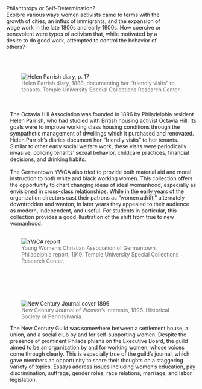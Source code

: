 <div class="lead">Philanthropy or Self-Determination?</div>

<div style="margin: 0px 90px 0px 0px">Explore various ways women activists came to terms with the growth of cities, an influx of immigrants, and the expansion of wage work in the late 1800s and early 1900s. How coercive or benevolent were types of activism that, while motivated by a desire to do good work, attempted to control the behavior of others?</div>

<br/><br/>
<div class="row">
	<div class="col-md-1">
  </div>
  <div class="col-md-3">
    <figure class="figure">
      <img src="/static_images/AMANUZ201504000145Y1017_p17_exhibit.jpg" class="figure-img img-fluid rounded" alt="Helen Parrish diary, p. 17">
      <figcaption class="figure-caption text-left" style="color: #696969">Helen Parrish diary, 1888, documenting her “friendly visits” to tenants. Temple University Special Collections Research Center.</figcaption>
    </figure>
    <br/><br/>
  </div>
  <div class="col-md-6">
    <p style="margin: 0px 00px 0px 10px">
      The Octavia Hill Association was founded in 1896 by Philadelphia resident Helen Parrish, who had studied with British housing activist Octavia Hill.  Its goals were to improve working class housing conditions through the sympathetic management of dwellings which it purchased and renovated.  Helen Parrish’s diaries document her “friendly visits” to her tenants. Similar to other early social welfare work, these visits were periodically invasive, policing tenants’ sexual behavior, childcare practices, financial decisions, and drinking habits.
    <br/><br/>
    <!-- <a href="/catalog?f%5Bcollection_id_im%5D%5B%5D=21">Explore documents</a> -->
    </p>
  </div>
  <div class="col-md-2">
  </div>
</div>
<div class="row">
  <div class="col-md-1">
  </div>
  <div class="col-md-6">
    <p style="margin: 0px 00px 0px 10px">
      The Germantown YWCA also tried to provide both material aid and moral instruction to both white and black working women. This collection offers the opportunity to chart changing ideas of ideal womanhood, especially as envisioned in cross-class relationships. While in the early years of the organization directors cast their patrons as “women adrift,” alternately downtrodden and wanton, in later years they appealed to their audience as modern, independent, and useful. For students in particular, this collection provides a good illustration of the shift from true to new womanhood.
    <br/><br/>
    <!-- <a href="/catalog?f%5Bcollection_id_im%5D%5B%5D=24">Explore documents</a> -->
    </p>
  </div>
  <div class="col-md-3">
    <figure class="figure">
      <img src="/static_images/APAMHZ201703000598Y005_exhibit.jpg" class="figure-img img-fluid rounded" alt="YWCA report">
      <figcaption class="figure-caption text-left" style="color: #696969">Young Women’s Christian Association of Germantown, Philadelphia report, 1919. Temple University Special Collections Research Center.</figcaption>
    </figure>
     <br/><br/>
  </div>
  <div class="col-md-2">
  </div>
  <br/><br/>
</div>
<div class="row">
	<div class="col-md-1">
  	</div>
  	<div class="col-md-3">
    	<figure class="figure">
      <img src="/static_images/HSP14593_exhibit.jpg" class="figure-img img-fluid rounded" alt="New Century Journal cover 1896">
      <figcaption class="figure-caption text-left" style="color: #696969">New Century Journal of Women’s Interests, 1896. Historical Society of Pennsylvania.</figcaption>
    </figure>
  </div>
  <div class="col-md-6">
    <p style="margin: 0px 00px 0px 10px">
      The New Century Guild was somewhere between a settlement house, a union, and a social club by and for self-supporting women. Despite the presence of prominent Philadelphians on the Executive Board, the guild aimed to be an organization by and for working women, whose voices come through clearly. This is especially true of the guild’s journal, which gave members an opportunity to share their thoughts on a staggering variety of topics. Essays address issues including women’s education, pay discrimination, suffrage, gender roles, race relations, marriage, and labor legislation.
    <br/><br/>
    <!-- <a href="/catalog?f%5Bcollection_id_im%5D%5B%5D=17">Explore documents</a> -->
    </p>
  </div>
  <div class="col-md-2">
  	</div>
  	</div>
